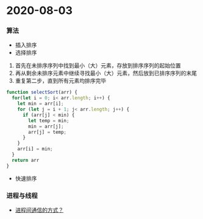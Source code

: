 # 2020-08-03
### 算法
- 插入排序
- 选择排序
1. 首先在未排序序列中找到最小（大）元素，存放到排序序列的起始位置
2. 再从剩余未排序元素中继续寻找最小（大）元素，然后放到已排序序列的末尾
3. 重复第二步，直到所有元素均排序完毕
```javascript
function selectSort(arr) {
  for(let i = 0; i< arr.length; i++) {
    let min = arr[i];
    for (let j = i + 1; j< arr.length; j++) {
      if (arr[j] < min) {
        let temp = min;
        min = arr[j];
        arr[j] = temp;
      }
    }
    arr[i] = min;
  }
  return arr
}
```
- 快速排序

### 进程与线程
- [进程间通信的方式？](https://github.com/CavsZhouyou/Front-End-Interview-Notebook/blob/master/JavaScript/JavaScript.md#173-%E8%BF%9B%E7%A8%8B%E9%97%B4%E9%80%9A%E4%BF%A1%E7%9A%84%E6%96%B9%E5%BC%8F)
